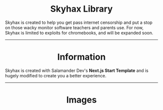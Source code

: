 <h1 align="center">Skyhax Library</h1>
<p>Skyhax is created to help you get pass internet censorship and put a stop on those wacky monitor software teachers and parents use. For now, Skyhax is limited to exploits for chromebooks, and will be expanded soon.</p>
<hr>
<h1 align="center">Information</h1>
Skyhax is created with Salamander Dev's <b>Next.js Start Template</b> and is hugely modified to create you a better experience.
<hr>
<h1 align="center">Images</h1>
